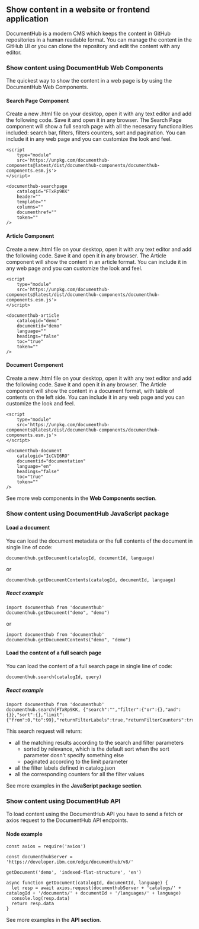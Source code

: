 ## Show content in a website or frontend application

DocumentHub is a modern CMS which keeps the content in GitHub repositories in a human readable format. You can manage the content in the GitHub UI or you can clone the repository and edit the content with any editor.


### Show content using DocumentHub Web Components

The quickest way to show the content in a web page is by using the DocumentHub Web Components.


#### Search Page Component

Create a new .html file on your desktop, open it with any text editor and add the following code. Save it and open it in any browser. The Search Page component will show a full search page with all the necesarry functionalities included: search bar, filters, filters counters, sort and pagination.
You can include it in any web page and you can customize the look and feel.

```
<script 
    type="module" 
    src='https://unpkg.com/documenthub-components@latest/dist/documenthub-components/documenthub-components.esm.js'>
</script>

<documenthub-searchpage
    catalogid="FTxRp9KK"
    header=""
    template=""
    columns=""
    documenthref=""
    token=""
/>
```


#### Article Component

Create a new .html file on your desktop, open it with any text editor and add the following code. Save it and open it in any browser. The Article component will show the content in an article format. You can include it in any web page and you can customize the look and feel.

```
<script 
    type="module" 
    src='https://unpkg.com/documenthub-components@latest/dist/documenthub-components/documenthub-components.esm.js'>
</script>

<documenthub-article
    catalogid="demo"
    documentid="demo"
    language=""
    headings="false"
    toc="true"
    token=""
/>
```


#### Document Component

Create a new .html file on your desktop, open it with any text editor and add the following code. Save it and open it in any browser. The Article component will show the content in a document format, with table of contents on the left side. You can include it in any web page and you can customize the look and feel.

```
<script 
    type="module" 
    src='https://unpkg.com/documenthub-components@latest/dist/documenthub-components/documenthub-components.esm.js'>
</script>

<documenthub-document
    catalogid="IcCVI6RO"
    documentid="documentation"
    language="en"
    headings="false"
    toc="true"
    token=""
/>
```

See more web components in the **Web Components section**.


### Show content using DocumentHub JavaScript package

#### Load a document

You can load the document metadata or the full contents of the document in single line of code:

```
documenthub.getDocument(catalogId, documentId, language)
```

or

```
documenthub.getDocumentContents(catalogId, documentId, language)
```


##### React example

```
import documenthub from 'documenthub'
documenthub.getDocument("demo", "demo")
```

or

```
import documenthub from 'documenthub'
documenthub.getDocumentContents("demo", "demo")
```

#### Load the content of a full search page

You can load the content of a full search page in single line of code:

```
documenthub.search(catalogId, query)
```

##### React example

```
import documenthub from 'documenthub'
documenthub.search(FTxRp9KK, {"search":"","filter":{"or":{},"and":{}},"sort":{},"limit":{"from":0,"to":99},"returnFilterLabels":true,"returnFilterCounters":true})
```

This search request will return:
- all the matching results according to the search and filter parameters
  - sorted by relevance, which is the default sort when the sort parameter dosn't specify something else
  - paginated according to the limit parameter
- all the filter labels defined in catalog.json
- all the corresponding counters for all the filter values

See more examples in the **JavaScript package section**.


### Show content using DocumentHub API

To load content using the DocumentHub API you have to send a fetch or axios request to the DocumentHub API endpoints.

#### Node example

```
const axios = require('axios')

const documenthubServer = 'https://developer.ibm.com/edge/documenthub/v8/'

getDocument('demo', 'indexed-flat-structure', 'en')

async function getDocument(catalogId, documentId, language) {
  let resp = await axios.request(documenthubServer + 'catalogs/' + catalogId + '/documents/' + documentId + '/languages/' + language)
  console.log(resp.data)
  return resp.data
}
```

See more examples in the **API section**.
